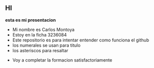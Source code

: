 ## HI
**esta es mi presentacion**
- Mi nombre es Carlos Montoya 
- Estoy en la ficha 3236084
- Este repositorio es para intentar entender como funciona el github
- los numerales se usan para titulo
- los asteriscos para resaltar
* Voy a completar la formacion satisfactoriamente
